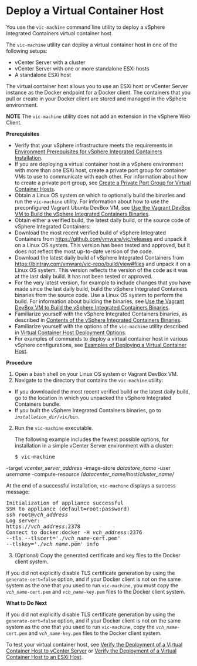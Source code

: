 # Deploy a Virtual Container Host

You use the `vic-machine` command line utility to deploy a vSphere Integrated Containers virtual container host. 

The `vic-machine` utility can deploy a virtual container host in one of the following setups: 
* vCenter Server with a cluster
* vCenter Server with one or more standalone ESXi hosts
* A standalone ESXi host

The virtual container host allows you to use an ESXi host or vCenter Server instance as the Docker endpoint for a Docker client. The containers that you pull or create in your Docker client are stored and managed in the vSphere environment.

**NOTE** The `vic-machine` utility does not add an extension in the vSphere Web Client. 

**Prerequisites**

* Verify that your vSphere infrastructure meets the requirements in [Environment Prerequisites for vSphere Integrated Containers Installation](vic_installation_prereqs.md).
* If you are deploying a virtual container host in a vSphere environment with more than one ESXi host, create a private port group for container VMs to use to communicate with each other. For information about how to create a private port group, see [Create a Private Port Group for Virtual Container Hosts](create_a_private_port_group_for_vch.md).
* Obtain a Linux OS system on which to optionally build the binaries and run the `vic-machine` utility. For information about how to use the preconfigured Vagrant Ubuntu DevBox VM, see [Use the Vagrant DevBox VM to Build the vSphere Integrated Containers Binaries](set_up_devbox.md).
* Obtain either a verified build, the latest daily build, or the source code of vSphere Integrated Containers: 
 * Download the most recent verified build of vSphere Integrated Containers from https://github.com/vmware/vic/releases and unpack it on a Linux OS system. This version has been tested and approved, but it does not reflect the most up-to-date version of the code.
 * Download the latest daily build of vSphere Integrated Containers from https://bintray.com/vmware/vic-repo/build/view#files and unpack it on a Linux OS system. This version reflects the version of the code as it was at the last daily build. It has not been tested or approved.
 * For the very latest version, for example to include changes that you have made since the last daily build, build the vSphere Integrated Containers binaries from the source code. Use a Linux OS system to perform the build. For information about building the binaries, see [Use the Vagrant DevBox VM to Build the vSphere Integrated Containers Binaries](set_up_devbox.md).
* Familiarize yourself with the vSphere Integrated Containers binaries, as described in [Contents of the vSphere Integrated Containers Binaries](contents_of_vic_binaries.md). 
* Familiarize yourself with the options of the `vic-machine` utility described in [Virtual Container Host Deployment Options](vch_installer_options.md).
* For examples of commands to deploy a virtual container host in various vSphere configurations, see [Examples of Deploying a Virtual Container Host](vch_installer_examples.md).
 

**Procedure**

1. Open a bash shell on your Linux OS system or Vagrant DevBox VM.
2. Navigate to the directory that contains the `vic-machine` utility:
 * If you downloaded the most recent verified build or the latest daily build, go to the location in which you unpacked the vSphere Integrated Containers bundle.
 * If you built the vSphere Integrated Containers binaries, go to <code><i>installation_dir</i>/vic/bin</code>.
2. Run the `vic-machine` executable. 

   The following example includes the fewest possible options, for installation in a simple vCenter Server environment with a cluster:

   <pre>$ vic-machine 
-target <i>vcenter_server_address</i>
-image-store <i>datastore_name</i> 
-user <i>username</i>
-compute-resource /<i>datacenter_name</i>/host/<i>cluster_name</i>/</pre>  

   At the end of a successful installation, `vic-machine` displays a success message:
   
   <pre>Initialization of appliance successful
SSH to appliance (default=root:password)
ssh root@<i>vch_address</i>
Log server:
https://<i>vch_address</i>:2378
Connect to docker:docker -H <i>vch_address</i>:2376 
--tls --tlscert='./<i>vch_name</i>-cert.pem' 
--tlskey='./<i>vch_name</i>.pem' info</pre>

3. (Optional) Copy the generated certificate and key files to the Docker client system.

  If you did not explicitly disable TLS certificate generation by using the `generate-cert=false` option, and if your Docker client is not on the same system as the one that you used to run `vic-machine`, you must copy the <code><i>vch_name</i>-cert.pem</code> and <code><i>vch_name</i>-key.pem</code> files to the Docker client system.

**What to Do Next**

If you did not explicitly disable TLS certificate generation by using the `generate-cert=false` option, and if your Docker client is not on the same system as the one that you used to run `vic-machine`, copy the <code><i>vch_name</i>-cert.pem</code> and <code><i>vch_name</i>-key.pem</code> files to the Docker client system. 

To test your virtual container host, see [Verify the Deployment of a Virtual Container Host to vCenter Server](verify_vch_deployment.md) or [Verify the Deployment of a Virtual Container Host to an ESXi Host](verify_vch_deployment_esx.md).
    
    